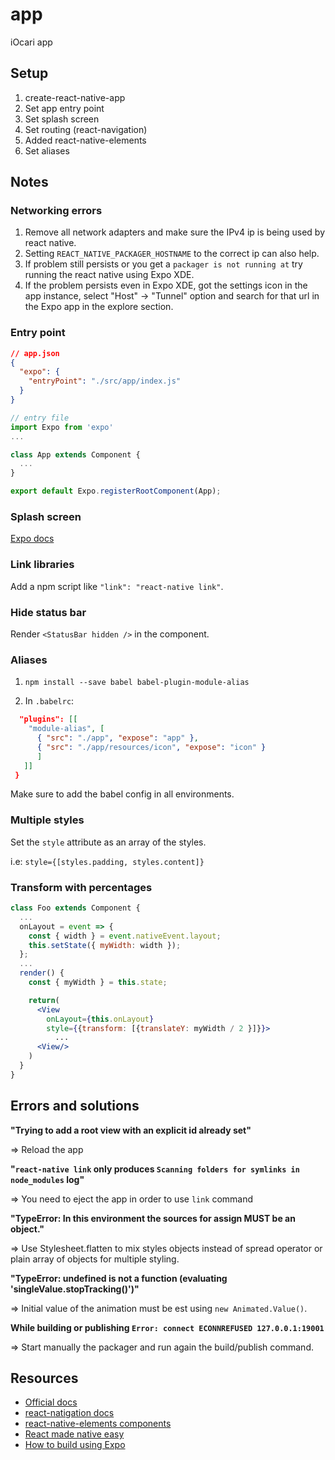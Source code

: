 # app

iOcari app

## Setup

1.  create-react-native-app
2.  Set app entry point
3.  Set splash screen
4.  Set routing (react-navigation)
5.  Added react-native-elements
6.  Set aliases

## Notes

### Networking errors

1.  Remove all network adapters and make sure the IPv4 ip is being used by react native.
2.  Setting `REACT_NATIVE_PACKAGER_HOSTNAME` to the correct ip can also help.
3.  If problem still persists or you get a `packager is not running at` try running the react native using Expo XDE.
4.  If the problem persists even in Expo XDE, got the settings icon in the app instance, select "Host" -> "Tunnel" option and search for that url in the Expo app in the explore section.

### Entry point

```json
// app.json
{
  "expo": {
    "entryPoint": "./src/app/index.js"
  }
}
```

```jsx
// entry file
import Expo from 'expo'
...

class App extends Component {
  ...
}

export default Expo.registerRootComponent(App);
```

### Splash screen

[Expo docs](https://docs.expo.io/versions/latest/guides/splash-screens.html)

### Link libraries

Add a npm script like `"link": "react-native link"`.

### Hide status bar

Render `<StatusBar hidden />` in the component.

### Aliases

1.  `npm install --save babel babel-plugin-module-alias`

2.  In `.babelrc`:

```json
  "plugins": [[
    "module-alias", [
      { "src": "./app", "expose": "app" },
      { "src": "./app/resources/icon", "expose": "icon" }
      ]
   ]]
 }
```

Make sure to add the babel config in all environments.

### Multiple styles

Set the `style` attribute as an array of the styles.

i.e: `style={[styles.padding, styles.content]}`

### Transform with percentages

```jsx
class Foo extends Component {
  ...
  onLayout = event => {
    const { width } = event.nativeEvent.layout;
    this.setState({ myWidth: width });
  };
  ...
  render() {
    const { myWidth } = this.state;

    return(
      <View
        onLayout={this.onLayout}
        style={{transform: [{translateY: myWidth / 2 }]}}>
          ...
      <View/>
    )
  }
}
```

## Errors and solutions

**"Trying to add a root view with an explicit id already set"**

=> Reload the app

**"`react-native link` only produces `Scanning folders for symlinks in node_modules` log"**

=> You need to eject the app in order to use `link` command

**"TypeError: In this environment the sources for assign MUST be an object."**

=> Use Stylesheet.flatten to mix styles objects instead of spread operator or plain array of objects for multiple styling.

**"TypeError: undefined is not a function (evaluating 'singleValue.stopTracking()')"**

=> Initial value of the animation must be est using `new Animated.Value()`.

**While building or publishing `Error: connect ECONNREFUSED 127.0.0.1:19001`**

=> Start manually the packager and run again the build/publish command.

## Resources

- [Official docs](https://facebook.github.io/react-native/docs/getting-started)
- [react-natigation docs](https://reactnavigation.org/docs/en/getting-started.html)
- [react-native-elements components](https://react-native-training.github.io/react-native-elements/docs/0.19.0/overview.html)
- [React made native easy](https://www.reactnative.guide/)
- [How to build using Expo](https://docs.expo.io/versions/latest/distribution/building-standalone-apps#__next)
